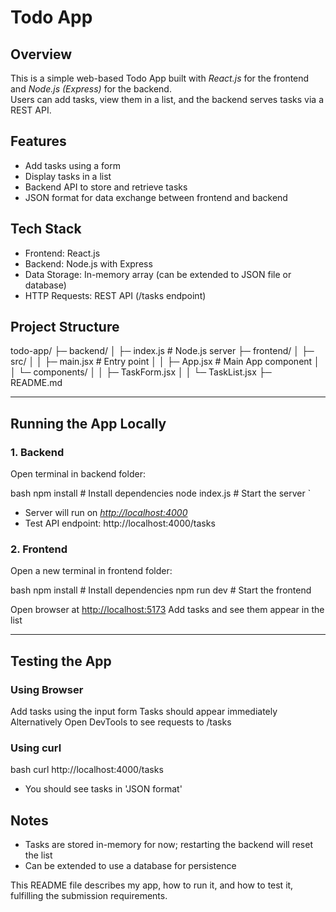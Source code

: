 # Todo App

## Overview

This is a simple web-based Todo App built with _React.js_ for the frontend and _Node.js (Express)_ for the backend.  
Users can add tasks, view them in a list, and the backend serves tasks via a REST API.

## Features

- Add tasks using a form
- Display tasks in a list
- Backend API to store and retrieve tasks
- JSON format for data exchange between frontend and backend

## Tech Stack

- Frontend: React.js
- Backend: Node.js with Express
- Data Storage: In-memory array (can be extended to JSON file or database)
- HTTP Requests: REST API (/tasks endpoint)

## Project Structure

todo-app/
├─ backend/
│ ├─ index.js # Node.js server
├─ frontend/
│ ├─ src/
│ │ ├─ main.jsx # Entry point
│ │ ├─ App.jsx # Main App component
│ │ └─ components/
│ │ ├─ TaskForm.jsx
│ │ └─ TaskList.jsx
├─ README.md

---

## Running the App Locally

### 1. Backend

Open terminal in backend folder:

bash
npm install # Install dependencies
node index.js # Start the server
`

- Server will run on _[http://localhost:4000](http://localhost:4000)_
- Test API endpoint: http://localhost:4000/tasks

### 2. Frontend

Open a new terminal in frontend folder:

bash
npm install # Install dependencies
npm run dev # Start the frontend

Open browser at [http://localhost:5173](http://localhost:5173)
Add tasks and see them appear in the list

---

## Testing the App

### Using Browser

Add tasks using the input form
Tasks should appear immediately
Alternatively Open DevTools to see requests to /tasks

### Using curl

bash
curl http://localhost:4000/tasks

- You should see tasks in 'JSON format'

## Notes

- Tasks are stored in-memory for now; restarting the backend will reset the list
- Can be extended to use a database for persistence

This README file describes my app, how to run it, and how to test it, fulfilling the submission requirements.

